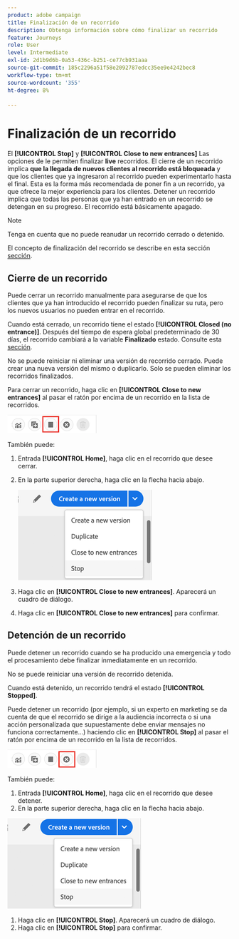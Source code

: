 ```yaml
---
product: adobe campaign
title: Finalización de un recorrido
description: Obtenga información sobre cómo finalizar un recorrido
feature: Journeys
role: User
level: Intermediate
exl-id: 2d1b9d6b-0a53-436c-b251-ce77cb931aaa
source-git-commit: 185c2296a51f58e2092787edcc35ee9e4242bec8
workflow-type: tm+mt
source-wordcount: '355'
ht-degree: 8%

---
```


# Finalización de un recorrido

El **[!UICONTROL Stop]** y **[!UICONTROL Close to new entrances]** Las opciones de le permiten finalizar **live** recorridos. El cierre de un recorrido implica **que la llegada de nuevos clientes al recorrido está bloqueada** y que los clientes que ya ingresaron al recorrido pueden experimentarlo hasta el final. Esta es la forma más recomendada de poner fin a un recorrido, ya que ofrece la mejor experiencia para los clientes. Detener un recorrido implica que todas las personas que ya han entrado en un recorrido se detengan en su progreso. El recorrido está básicamente apagado.

>[!NOTE]
>
>Tenga en cuenta que no puede reanudar un recorrido cerrado o detenido.
>
>El concepto de finalización del recorrido se describe en esta sección [sección](../building-journeys/journey.md#ending_a_journey).

## Cierre de un recorrido

Puede cerrar un recorrido manualmente para asegurarse de que los clientes que ya han introducido el recorrido pueden finalizar su ruta, pero los nuevos usuarios no pueden entrar en el recorrido.

Cuando está cerrado, un recorrido tiene el estado **[!UICONTROL Closed (no entrance)]**. Después del tiempo de espera global predeterminado de 30 días, el recorrido cambiará a la variable **Finalizado** estado. Consulte esta [sección](../building-journeys/changing-properties.md#entrance).

No se puede reiniciar ni eliminar una versión de recorrido cerrado. Puede crear una nueva versión del mismo o duplicarlo. Solo se pueden eliminar los recorridos finalizados.

Para cerrar un recorrido, haga clic en **[!UICONTROL Close to new entrances]** al pasar el ratón por encima de un recorrido en la lista de recorridos.

![](../assets/do-not-localize/journey-finish-quick-action.png)

También puede:

1. Entrada **[!UICONTROL Home]**, haga clic en el recorrido que desee cerrar.
1. En la parte superior derecha, haga clic en la flecha hacia abajo.

   ![](../assets/finish_drop_down_list.png)

1. Haga clic en **[!UICONTROL Close to new entrances]**. Aparecerá un cuadro de diálogo.
1. Haga clic en **[!UICONTROL Close to new entrances]** para confirmar.

## Detención de un recorrido

Puede detener un recorrido cuando se ha producido una emergencia y todo el procesamiento debe finalizar inmediatamente en un recorrido.

No se puede reiniciar una versión de recorrido detenida.

Cuando está detenido, un recorrido tendrá el estado **[!UICONTROL Stopped]**.

Puede detener un recorrido (por ejemplo, si un experto en marketing se da cuenta de que el recorrido se dirige a la audiencia incorrecta o si una acción personalizada que supuestamente debe enviar mensajes no funciona correctamente...) haciendo clic en **[!UICONTROL Stop]** al pasar el ratón por encima de un recorrido en la lista de recorridos.

![](../assets/do-not-localize/journey-stop-quick-action.png)

También puede:

1. Entrada **[!UICONTROL Home]**, haga clic en el recorrido que desee detener.
1. En la parte superior derecha, haga clic en la flecha hacia abajo.

![](../assets/finish_drop_down_list.png)

1. Haga clic en **[!UICONTROL Stop]**. Aparecerá un cuadro de diálogo.
1. Haga clic en **[!UICONTROL Stop]** para confirmar.
